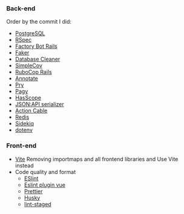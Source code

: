 ### Back-end

Order by the commit I did:

-   [PostgreSQL](https://www.postgresql.org/)
-   [RSpec](https://github.com/rspec/rspec-metagem)
-   [Factory Bot Rails](https://github.com/thoughtbot/factory_bot_rails)
-   [Faker](https://github.com/faker-ruby/faker)
-   [Database Cleaner](https://github.com/DatabaseCleaner/database_cleaner)
-   [SimpleCov](https://github.com/simplecov-ruby/simplecov)
-   [RuboCop Rails](https://github.com/toshimaru/rubocop-rails_config)
-   [Annotate](https://github.com/ctran/annotate_models)
-   [Pry](https://github.com/pry/pry)
-   [Pagy](https://github.com/ddnexus/pagy)
-   [HasScope](https://github.com/heartcombo/has_scope)
-   [JSON:API serializer](https://github.com/jsonapi-serializer/jsonapi-serializer)
-   [Action Cable](https://guides.rubyonrails.org/action_cable_overview.html)
-   [Redis](https://redis.io/)
-   [Sidekiq](https://github.com/mperham/sidekiq)
-   [dotenv](https://github.com/bkeepers/dotenv)

### Front-end

-   [Vite](https://github.com/ElMassimo/vite_ruby) Removing importmaps and all frontend libraries and Use Vite instead
-   Code quality and format
    -   [ESlint](https://eslint.org/)
    -   [Eslint plugin vue](https://eslint.vuejs.org/rules/)
    -   [Prettier](https://prettier.io/)
    -   [Husky](https://typicode.github.io/husky/#/)
    -   [lint-staged](https://github.com/okonet/lint-staged)
